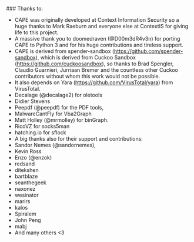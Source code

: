 ### Thanks to:

* CAPE was originally developed at Context Information Security so a huge thanks to Mark Raeburn and everyone else at ContextIS for giving life to this project.
* A massive thank you to doomedraven (@D00m3dR4v3n) for porting CAPE to Python 3 and for his huge contributions and tireless support.
* CAPE is derived from spender-sandbox (https://github.com/spender-sandbox), which is derived from Cuckoo Sandbox (https://github.com/cuckoosandbox), so thanks to Brad Spengler, Claudio Guarnieri, Jurriaan Bremer and the countless other Cuckoo contributors without whom this work would not be possible. 
* It also depends on Yara (https://github.com/VirusTotal/yara) from VirusTotal. 
* Decalage (@decalage2) for oletools 
* Didier Stevens 
* Peepdf (@peepdf) for the PDF tools,
* MalwareCantFly for Vba2Graph
* Matt Holley (@mrmolley) for binGraph. 
* RicoVZ for socks5man
* hatching.io for sflock
* A big thanks also for their support and contributions:
*  Sandor Nemes (@sandornemes), 
*  Kevin Ross
*  Enzo (@enzok)
*  redsand
*  ditekshen
*  bartblaze
*  seanthegeek
*  naxonez
*  wesinator
*  marirs
*  kalos
*  Spiralem
*  John Peng
*  mabj
* And many others <3

